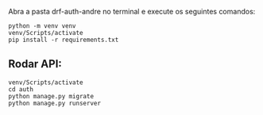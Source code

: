 
Abra a pasta drf-auth-andre no terminal e execute os seguintes comandos:<br>
```
python -m venv venv 
venv/Scripts/activate
pip install -r requirements.txt
```

## Rodar API:  <br>
```
venv/Scripts/activate
cd auth
python manage.py migrate
python manage.py runserver
